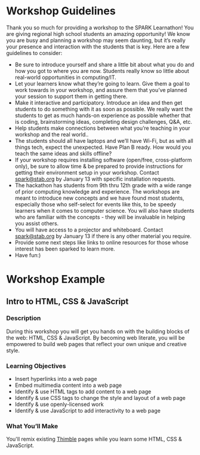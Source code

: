 # Workshop Guidelines
Thank you so much for providing a workshop to the SPARK Learnathon! You are giving regional high school students an amazing opportunity! We know you are busy and planning a workshop may seem daunting, but it’s really your presence and interaction with the students that is key. Here are a few guidelines to consider:
* Be sure to introduce yourself and share a little bit about what you do and how you got to where you are now. Students really know so little about real-world opportunities in computing/IT.
* Let your learners know what they’re going to learn. Give them a goal to work towards in your workshop, and assure them that you’ve planned your session to support them in getting there. 
* Make it interactive and participatory. Introduce an idea and then get students to do something with it as soon as possible. We really want the students to get as much hands-on experience as possible whether that is coding, brainstorming ideas, completing design challenges, Q&A, etc.
* Help students make connections between what you’re teaching in your workshop and the real world..
* The students should all have laptops and we’ll have Wi-Fi, but as with all things tech, expect the unexpected. Have Plan B ready. How would you teach the same ideas and skills offline?
* If your workshop requires installing software (open/free, cross-platform only), be sure to allow time & be prepared to provide instructions for getting their environment setup in your workshop. Contact spark@stab.org by January 13 with specific installation requests.
* The hackathon has students from 9th thru 12th grade with a wide range of prior computing knowledge and experience. The workshops are meant to introduce new concepts and we have found most students, especially those who self-select for events like this, to be speedy learners when it comes to computer science. You will also have students who are familiar with the concepts - they will be invaluable in helping you assist others. 
* You will have access to a projector and whiteboard. Contact spark@stab.org by January 13 if there is any other material you require.
* Provide some next steps like links to online resources for those whose interest has been sparked to learn more.
* Have fun:) 

# Workshop Example
## Intro to HTML, CSS & JavaScript

### Description
During this workshop you will get you hands on with the building blocks of the web: HTML, CSS & JavaScript. By becoming web literate, you will be empowered to build web pages that reflect your own unique and creative style.

### Learning Objectives
* Insert hyperlinks into a web page
* Embed multimedia content into a web page
* Identify & use HTML tags to add content to a web page
* Identify & use CSS tags to change the style and layout of a web page
* Identify & use openly-licensed work
* Identify & use JavaScript to add interactivity to a web page

### What You’ll Make
You'll remix existing [Thimble](https://thimble.mozilla.org/en-US/) pages while you learn some HTML, CSS & JavaScript.
